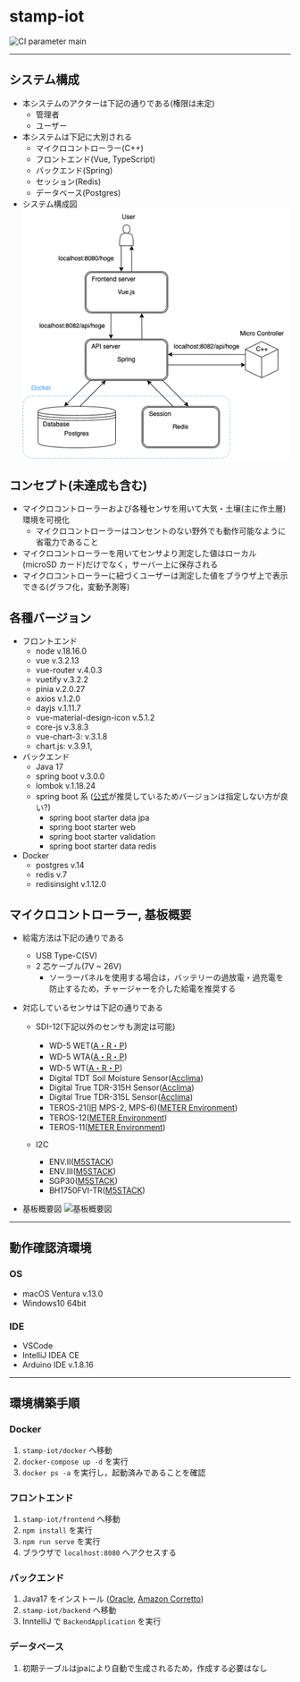 # stamp-iot
![CI parameter main](https://github.com/mktkhr/stamp-iot/actions/workflows/github-action.yml/badge.svg?branch=main)

---

## システム構成

- 本システムのアクターは下記の通りである(権限は未定)
  - 管理者
  - ユーザー
- 本システムは下記に大別される
  - マイクロコントローラー(C++)
  - フロントエンド(Vue, TypeScript)
  - バックエンド(Spring)
  - セッション(Redis)
  - データベース(Postgres)
- システム構成図
  ![システム構成図](document/systemConstitution/systemConstitution.drawio.png)

## コンセプト(未達成も含む)

- マイクロコントローラーおよび各種センサを用いて大気・土壌(主に作土層)環境を可視化
  - マイクロコントローラーはコンセントのない野外でも動作可能なように省電力であること
- マイクロコントローラーを用いてセンサより測定した値はローカル(microSD カード)だけでなく，サーバー上に保存される
- マイクロコントローラーに紐づくユーザーは測定した値をブラウザ上で表示できる(グラフ化，変動予測等)

## 各種バージョン

- フロントエンド
  - node v.18.16.0
  - vue v.3.2.13
  - vue-router v.4.0.3
  - vuetify v.3.2.2
  - pinia v.2.0.27
  - axios v.1.2.0
  - dayjs v.1.11.7
  - vue-material-design-icon v.5.1.2
  - core-js v.3.8.3
  - vue-chart-3: v.3.1.8
  - chart.js: v.3.9.1,
- バックエンド
  - Java 17
  - spring boot v.3.0.0
  - lombok v.1.18.24
  - spring boot 系 ([公式](https://spring.pleiades.io/spring-boot/docs/current/reference/html/using.html)が推奨しているためバージョンは指定しない方が良い?)
    - spring boot starter data jpa
    - spring boot starter web
    - spring boot starter validation
    - spring boot starter data redis
- Docker
  - postgres v.14
  - redis v.7
  - redisinsight v.1.12.0

## マイクロコントローラー, 基板概要

- 給電方法は下記の通りである
  - USB Type-C(5V)
  - 2 芯ケーブル(7V ~ 26V)
    - ソーラーパネルを使用する場合は，バッテリーの過放電・過充電を防止するため，チャージャーを介した給電を推奨する
- 対応しているセンサは下記の通りである

  - SDI-12(下記以外のセンサも測定は可能)

    - WD-5 WET([A・R・P](https://www.arp-id.co.jp/))
    - WD-5 WTA([A・R・P](https://www.arp-id.co.jp/))
    - WD-5 WT([A・R・P](https://www.arp-id.co.jp/))
    - Digital TDT Soil Moisture Sensor([Acclima](https://acclima.com/))
    - Digital True TDR-315H Sensor([Acclima](https://acclima.com/))
    - Digital True TDR-315L Sensor([Acclima](https://acclima.com/))
    - TEROS-21(旧 MPS-2, MPS-6)([METER Environment](https://www.metergroup.co.jp/))
    - TEROS-12([METER Environment](https://www.metergroup.co.jp/))
    - TEROS-11([METER Environment](https://www.metergroup.co.jp/))

  - I2C
    - ENV.Ⅱ([M5STACK](https://m5stack.com/))
    - ENV.Ⅲ([M5STACK](https://m5stack.com/))
    - SGP30([M5STACK](https://m5stack.com/))
    - BH1750FVI-TR([M5STACK](https://m5stack.com/))

- 基板概要図
![基板概要図](document/systemConstitution/StampBoard4.PNG)

---

## 動作確認済環境

### OS

- macOS Ventura v.13.0
- Windows10 64bit

### IDE

- VSCode
- IntelliJ IDEA CE
- Arduino IDE v.1.8.16

---

## 環境構築手順

### Docker

1. `stamp-iot/docker` へ移動
2. `docker-compose up -d` を実行
3. `docker ps -a` を実行し，起動済みであることを確認

### フロントエンド

1. `stamp-iot/frontend` へ移動
2. `npm install` を実行
3. `npm run serve` を実行
4. ブラウザで `localhost:8080` へアクセスする

### バックエンド

1. Java17 をインストール ([Oracle](https://www.oracle.com/jp/java/technologies/downloads/#java17), [Amazon Corretto](https://docs.aws.amazon.com/corretto/latest/corretto-17-ug/downloads-list.html))
2. `stamp-iot/backend` へ移動
3. InntelliJ で `BackendApplication` を実行

### データベース
1. 初期テーブルはjpaにより自動で生成されるため，作成する必要はなし